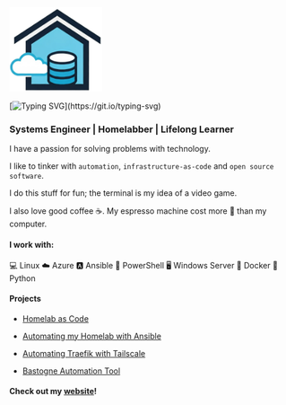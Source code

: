<img src="./logo.png" alt="logo" height="150">

[![Typing SVG](https://readme-typing-svg.demolab.com?font=Fira+Code&size=30&pause=1000&width=435&lines=My+name+is+Josh.;I+like+to+do+nerd+stuff.+;I+share+some+of+it+here.)](https://git.io/typing-svg)

### Systems Engineer | Homelabber | Lifelong Learner

I have a passion for solving problems with technology. 

I like to tinker with ```automation```, ```infrastructure-as-code``` and ```open source software```. 

I do this stuff for fun; the terminal is my idea of a video game.  

I also love good coffee ☕. My espresso machine cost more 💸 than my computer.

#### I work with: 

💻 Linux
☁️ Azure
🅰️ Ansible
🐚 PowerShell
🖥️ Windows Server
🐋 Docker
🐍 Python
 

#### Projects

- [Homelab as Code](https://github.com/joshrnoll/homelab-as-code)

- [Automating my Homelab with Ansible](https://github.com/joshrnoll/ansible-playbook-homelab)

- [Automating Traefik with Tailscale](https://github.com/joshrnoll/ansible-playbook-traefik-tailscale)

- [Bastogne Automation Tool](https://github.com/joshrnoll/BAT)

#### Check out my [website](https://joshrnoll.com)!